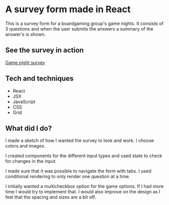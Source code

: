 # A survey form made in React

This is a survey form for a boardgaming group's game nights. It consists of 3 questions and when the user submits the answers a summary of the answer's is shown.

## See the survey in action

[Game night survey](https://game-night-survey-emmie.netlify.com/)

## Tech and techniques
- React
- JSX
- JavaScript
- CSS
- Grid

## What did I do?

I made a sketch of how I wanted the survey to look and work. I choose colors and images.

I created components for the different input types and used state to check for changes in the input.

I made sure that it was possible to navigate the form with tabs. I used conditional rendering to only render one question at a time.

I initially wanted a multicheckbox option for the game options. If I had more time I would try to implement that. I would also improve on the design as I feel that the spacing and sizes are a bit off.


